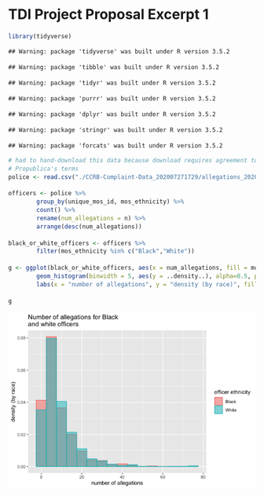TDI Project Proposal Excerpt 1
================

``` r
library(tidyverse)
```

    ## Warning: package 'tidyverse' was built under R version 3.5.2

    ## Warning: package 'tibble' was built under R version 3.5.2

    ## Warning: package 'tidyr' was built under R version 3.5.2

    ## Warning: package 'purrr' was built under R version 3.5.2

    ## Warning: package 'dplyr' was built under R version 3.5.2

    ## Warning: package 'stringr' was built under R version 3.5.2

    ## Warning: package 'forcats' was built under R version 3.5.2

``` r
# had to hand-download this data because download requires agreement to
# Propublica's terms
police <- read.csv("./CCRB-Complaint-Data_202007271729/allegations_202007271729.csv")

officers <- police %>% 
        group_by(unique_mos_id, mos_ethnicity) %>% 
        count() %>%
        rename(num_allegations = n) %>%
        arrange(desc(num_allegations))

black_or_white_officers <- officers %>% 
        filter(mos_ethnicity %in% c("Black","White"))

g <- ggplot(black_or_white_officers, aes(x = num_allegations, fill = mos_ethnicity, color = mos_ethnicity)) + 
        geom_histogram(binwidth = 5, aes(y = ..density..), alpha=0.5, position="identity") + 
        labs(x = "number of allegations", y = "density (by race)", fill = "officer ethnicity", color = "officer ethnicity", title = "Number of allegations for Black\nand white officers")

g
```

![](asset1_files/figure-markdown_github/unnamed-chunk-2-1.png)
